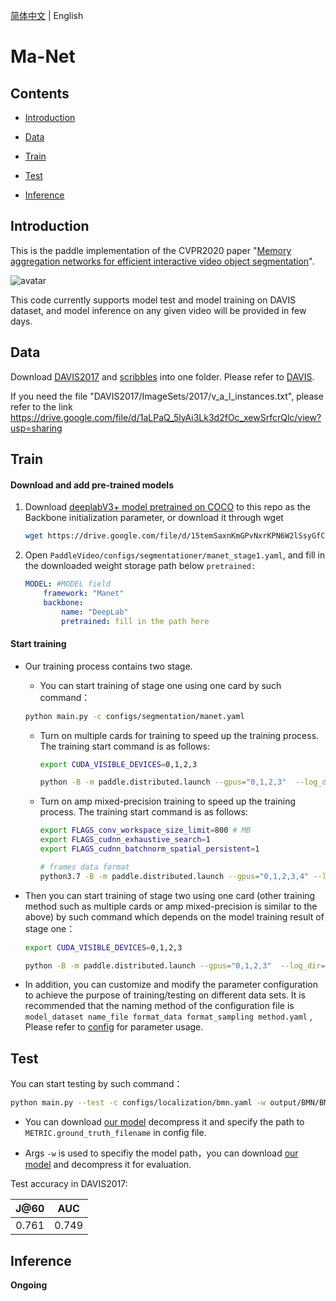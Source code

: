 [简体中文](../../../zh-CN/model_zoo/partition/manet.md) | English

# Ma-Net

## Contents

- [Introduction](#Introduction)

- [Data](#Data)

- [Train](#Train)

- [Test](#Test)

- [Inference](#Inference)




## Introduction

This is the paddle implementation of the CVPR2020 paper "[Memory aggregation networks for efficient interactive video object segmentation](https://arxiv.org/abs/2003.13246)".

![avatar](../../../images/1836-teaser.gif)

This code currently supports model test and model training on DAVIS  dataset,  and model inference on any given video will be provided in few days.



## Data

Download [DAVIS2017](https://data.vision.ee.ethz.ch/csergi/share/davis/DAVIS-2017-trainval-480p.zip) and [scribbles](https://data.vision.ee.ethz.ch/csergi/share/DAVIS-Interactive/DAVIS-2017-scribbles-trainval.zip) into one folder. Please refer to [DAVIS](https://davischallenge.org/davis2017/code.html).

If you need the file "DAVIS2017/ImageSets/2017/v_a_l_instances.txt", please refer to the link https://drive.google.com/file/d/1aLPaQ_5lyAi3Lk3d2fOc_xewSrfcrQlc/view?usp=sharing


## Train

#### Download and add pre-trained models

1. Download [deeplabV3+ model pretrained on COCO](https://drive.google.com/file/d/15temSaxnKmGPvNxrKPN6W2lSsyGfCtTB/view?usp=sharing) to this repo as the Backbone initialization parameter, or download it through wget

   ```bash
   wget https://drive.google.com/file/d/15temSaxnKmGPvNxrKPN6W2lSsyGfCtTB/view?usp=sharing
   ```

2. Open `PaddleVideo/configs/segmentationer/manet_stage1.yaml`, and fill in the downloaded weight storage path below `pretrained:`

   ```yaml
   MODEL: #MODEL field
       framework: "Manet"
       backbone:
           name: "DeepLab"
           pretrained: fill in the path here
   ```

#### Start training

- Our training process contains two stage.

  -  You can start training of stage one using one card by such command：

    ```bash
    python main.py -c configs/segmentation/manet.yaml
    ```

  - Turn on multiple cards for training to speed up the training process. The training start command is as follows:

    ```bash
    export CUDA_VISIBLE_DEVICES=0,1,2,3

    python -B -m paddle.distributed.launch --gpus="0,1,2,3"  --log_dir=log_manet_stage1 main.py -c configs/segmentation/manet.yaml
    ```

  - Turn on amp mixed-precision training to speed up the training process. The training start command is as follows:

    ```bash
    export FLAGS_conv_workspace_size_limit=800 # MB
    export FLAGS_cudnn_exhaustive_search=1
    export FLAGS_cudnn_batchnorm_spatial_persistent=1

    # frames data format
    python3.7 -B -m paddle.distributed.launch --gpus="0,1,2,3,4" --log_dir=log_manet_stage1 main.py --amp -c configs/segmentation/manet.yaml
    ```

- Then you can start training of stage two  using one card (other training method such as multiple cards or amp mixed-precision is similar to the above) by such command which depends on the model training result of stage one：

  ```bash
  export CUDA_VISIBLE_DEVICES=0,1,2,3

  python -B -m paddle.distributed.launch --gpus="0,1,2,3"  --log_dir=log_manet_stage1 main.py  --validate -c configs/segmentation/manet_stage2.yaml
  ```

- In addition, you can customize and modify the parameter configuration to achieve the purpose of training/testing on different data sets. It is recommended that the naming method of the configuration file is `model_dataset name_file format_data format_sampling method.yaml` , Please refer to [config](../../tutorials/config.md) for parameter usage.



## Test

You can start testing by such command：

```bash
python main.py --test -c configs/localization/bmn.yaml -w output/BMN/BMN_epoch_00009.pdparams -o DATASET.test_batch_size=1
```

- You can download [our model](https://drive.google.com/file/d/1JjYNha40rtEYKKKFtDv06myvpxagl5dW/view?usp=sharing) decompress it and specify the path to `METRIC.ground_truth_filename` in config file.

- Args `-w` is used to specifiy the model path，you can download [our model](https://drive.google.com/file/d/1JjYNha40rtEYKKKFtDv06myvpxagl5dW/view?usp=sharing) and decompress it  for evaluation.


Test accuracy in DAVIS2017:

| J@60  |  AUC  |
| :---: | :---: |
| 0.761 | 0.749 |


## Inference

**Ongoing**
